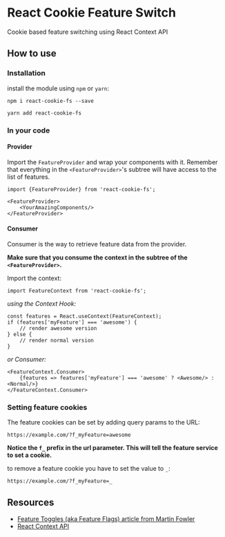 # React Cookie Feature Switch

Cookie based feature switching using React Context API

## How to use

### Installation

install the module using `npm` or `yarn`:
```
npm i react-cookie-fs --save
```
```
yarn add react-cookie-fs
```

### In your code

#### Provider

Import the `FeatureProvider` and wrap your components with it. Remember that everything in the `<FeatureProvider>`'s subtree will have access to the list of features.
```
import {FeatureProvider} from 'react-cookie-fs';
```

```
<FeatureProvider>
    <YourAmazingComponents/>
</FeatureProvider>
```

#### Consumer

Consumer is the way to retrieve feature data from the provider.

__Make sure that you consume the context in the subtree of the `<FeatureProvider>`.__

Import the context:
```
import FeatureContext from 'react-cookie-fs';
```

_using the  Context Hook:_


```
const features = React.useContext(FeatureContext);
if (features['myFeature'] === 'awesome') {
    // render awesome version
} else {
    // render normal version
}
```

_or Consumer:_

```
<FeatureContext.Consumer>
    {features => features['myFeature'] === 'awesome' ? <Awesome/> : <Normal/>}
</FeatureContext.Consumer>
```

### Setting feature cookies

The feature cookies can be set by adding query params to the URL:

`https://example.com/?f_myFeature=awesome`

__Notice the `f_` prefix in the url parameter. This will tell the feature service to set a cookie.__

to remove a feature cookie you have to set the value to `_`:

`https://example.com/?f_myFeature=_`

## Resources

- [Feature Toggles (aka Feature Flags) article from Martin Fowler](https://martinfowler.com/articles/feature-toggles.html)
- [React Context API](https://reactjs.org/docs/context.html)

